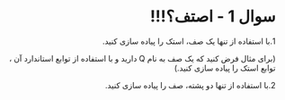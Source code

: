 <div dir="rtl">

# سوال 1 - اصتف؟!!!

1.با استفاده از تنها یک صف، استک را پیاده سازی کنید.

(برای مثال فرض کنید که یک صف به نام Q دارید و با استفاده از توابع استاندارد آن ، توابع استک را پیاده سازی کنید.)

2.با استفاده از تنها دو پشته، صف را پیاده سازی کنید.

</div>

